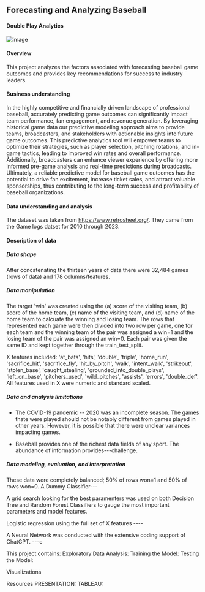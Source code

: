 ## Forecasting and Analyzing Baseball
#### Double Play Analytics

![image](https://github.com/pecham1911/Double_Play_Analytics/assets/159095917/659eea84-0506-47f5-acad-eae626e2b7d7)

#### Overview
This project analyzes the factors associated with forecasting baseball game outcomes and provides key recommendations for success to industry leaders.

#### Business understanding
In the highly competitive and financially driven landscape of professional baseball, accurately predicting game outcomes can significantly impact team performance, fan engagement, and revenue generation. By leveraging historical game data our predictive modeling approach aims to provide teams, broadcasters, and stakeholders with actionable insights into future game outcomes. This predictive analytics tool will empower teams to optimize their strategies, such as player selection, pitching rotations, and in-game tactics, leading to improved win rates and overall performance. Additionally, broadcasters can enhance viewer experience by offering more informed pre-game analysis and real-time predictions during broadcasts. Ultimately, a reliable predictive model for baseball game outcomes has the potential to drive fan excitement, increase ticket sales, and attract valuable sponsorships, thus contributing to the long-term success and profitability of baseball organizations.

#### Data understanding and analysis
The dataset was taken from https://www.retrosheet.org/. They came from the Game logs datset for 2010 through 2023.

#### Description of data
##### Data shape
After concatenating the thirteen years of data there were 32,484 games (rows of data) and 178 columns/features. 

##### Data manipulation

The target 'win' was created using the (a) score of the visiting team, (b) score of the home team, (c) name of the visiting team, and (d) name of the home team to calcuate the winning and losing team. The rows that represented each game were then divided into two row per game, one for each team and the winning team of the pair was assigned a win=1 and the losing team of the pair was assigned an win=0. Each pair was given the same ID and kept together through the train_test_split. 

X features included: 'at_bats', 'hits', 'double', 'triple', 'home_run', 'sacrifice_hit', 'sacrifice_fly', 'hit_by_pitch', 'walk', 'intent_walk', 'strikeout', 'stolen_base', 'caught_stealing', 'grounded_into_double_plays', 'left_on_base', 'pitchers_used', 'wild_pitches', 'assists', 'errors', 'double_def'. All features used in X were numeric and standard scaled. 

##### Data and analysis limitations
- The COVID-19 pandemic -- 2020 was an incomplete season. The games thate were played should not be notably different from games played in other years. However, it is possible that there were unclear variances impacting games. 

- Baseball provides one of the richest data fields of any sport. The abundance of information provides---challenge.

##### Data modeling, evaluation, and interpretation

These data were completely balanced; 50% of rows won=1 and 50% of rows won=0. A Dummy Classifier---

A grid search looking for the best paramenters was used on both Decision Tree and Random Forest Classifiers to gauge the most important parameters and model features. 

Logistic regression using the full set of X features ----

A Neural Network was conducted with the extensive coding support of ChatGPT. ---c 

This project contains:
Exploratory Data Analysis: 
Training the Model: 
Testing the Model: 

Visualizations

Resources
PRESENTATION: 
TABLEAU: 
